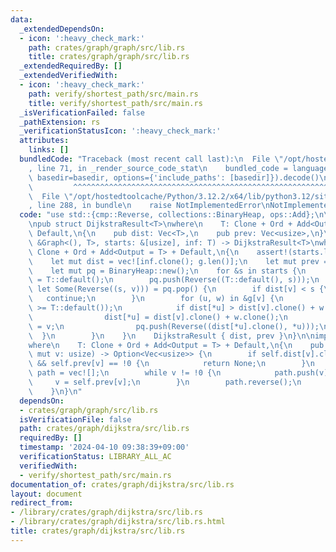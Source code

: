 ```yaml
---
data:
  _extendedDependsOn:
  - icon: ':heavy_check_mark:'
    path: crates/graph/graph/src/lib.rs
    title: crates/graph/graph/src/lib.rs
  _extendedRequiredBy: []
  _extendedVerifiedWith:
  - icon: ':heavy_check_mark:'
    path: verify/shortest_path/src/main.rs
    title: verify/shortest_path/src/main.rs
  _isVerificationFailed: false
  _pathExtension: rs
  _verificationStatusIcon: ':heavy_check_mark:'
  attributes:
    links: []
  bundledCode: "Traceback (most recent call last):\n  File \"/opt/hostedtoolcache/Python/3.12.2/x64/lib/python3.12/site-packages/onlinejudge_verify/documentation/build.py\"\
    , line 71, in _render_source_code_stat\n    bundled_code = language.bundle(stat.path,\
    \ basedir=basedir, options={'include_paths': [basedir]}).decode()\n          \
    \         ^^^^^^^^^^^^^^^^^^^^^^^^^^^^^^^^^^^^^^^^^^^^^^^^^^^^^^^^^^^^^^^^^^^^^^^^^^^^^^^^^\n\
    \  File \"/opt/hostedtoolcache/Python/3.12.2/x64/lib/python3.12/site-packages/onlinejudge_verify/languages/rust.py\"\
    , line 288, in bundle\n    raise NotImplementedError\nNotImplementedError\n"
  code: "use std::{cmp::Reverse, collections::BinaryHeap, ops::Add};\n\nuse graph::Graph;\n\
    \npub struct DijkstraResult<T>\nwhere\n    T: Clone + Ord + Add<Output = T> +\
    \ Default,\n{\n    pub dist: Vec<T>,\n    pub prev: Vec<usize>,\n}\n\npub fn dijkstra<T>(g:\
    \ &Graph<(), T>, starts: &[usize], inf: T) -> DijkstraResult<T>\nwhere\n    T:\
    \ Clone + Ord + Add<Output = T> + Default,\n{\n    assert!(starts.len() > 0);\n\
    \    let mut dist = vec![inf.clone(); g.len()];\n    let mut prev = vec![!0; g.len()];\n\
    \    let mut pq = BinaryHeap::new();\n    for &s in starts {\n        dist[s]\
    \ = T::default();\n        pq.push(Reverse((T::default(), s)));\n    }\n    while\
    \ let Some(Reverse((s, v))) = pq.pop() {\n        if dist[v] < s {\n         \
    \   continue;\n        }\n        for (u, w) in &g[v] {\n            assert!(w.clone()\
    \ >= T::default());\n            if dist[*u] > dist[v].clone() + w.clone() {\n\
    \                dist[*u] = dist[v].clone() + w.clone();\n                prev[*u]\
    \ = v;\n                pq.push(Reverse((dist[*u].clone(), *u)));\n          \
    \  }\n        }\n    }\n    DijkstraResult { dist, prev }\n}\n\nimpl<T> DijkstraResult<T>\n\
    where\n    T: Clone + Ord + Add<Output = T> + Default,\n{\n    pub fn path(&self,\
    \ mut v: usize) -> Option<Vec<usize>> {\n        if self.dist[v].clone() != T::default()\
    \ && self.prev[v] == !0 {\n            return None;\n        }\n        let mut\
    \ path = vec![];\n        while v != !0 {\n            path.push(v);\n       \
    \     v = self.prev[v];\n        }\n        path.reverse();\n        Some(path)\n\
    \    }\n}\n"
  dependsOn:
  - crates/graph/graph/src/lib.rs
  isVerificationFile: false
  path: crates/graph/dijkstra/src/lib.rs
  requiredBy: []
  timestamp: '2024-04-10 09:38:39+09:00'
  verificationStatus: LIBRARY_ALL_AC
  verifiedWith:
  - verify/shortest_path/src/main.rs
documentation_of: crates/graph/dijkstra/src/lib.rs
layout: document
redirect_from:
- /library/crates/graph/dijkstra/src/lib.rs
- /library/crates/graph/dijkstra/src/lib.rs.html
title: crates/graph/dijkstra/src/lib.rs
---
```

